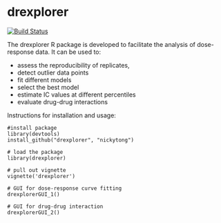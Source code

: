 # drexplorer

[![Build Status](https://travis-ci.org/nickytong/drexplorer.svg?branch=master)](https://travis-ci.org/nickytong/drexplorer)

The drexplorer R package is developed to facilitate the analysis of dose-response data. It can be used to:
* assess the reproducibility of replicates, 
* detect outlier data points
* fit different models
* select the best model
* estimate IC values at different percentiles
* evaluate drug-drug interactions

Instructions for installation and usage:

    #install package
    library(devtools)
    install_github("drexplorer", "nickytong")
    
	# load the package
	library(drexplorer)
	
	# pull out vignette
	vignette('drexplorer')

	# GUI for dose-response curve fitting
	drexplorerGUI_1()
	
	# GUI for drug-drug interaction
	drexplorerGUI_2()
